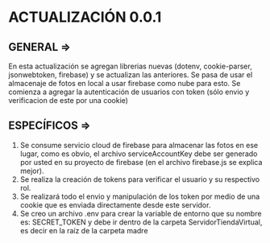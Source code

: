# ACTUALIZACIÓN 0.0.1
## GENERAL =>
En esta actualización se agregan librerias nuevas (dotenv, cookie-parser, jsonwebtoken, firebase) y se 
actualizan las anteriores. Se pasa de usar el almacenaje de fotos en local a usar firebase como nube para esto.
Se comienza a agregar la autenticación de usuarios con token (sólo envio y verificacion de este por una cookie)

## ESPECÍFICOS =>
1. Se consume servicio cloud de firebase para almacenar las fotos en ese lugar, como es obvio, el archivo 
    serviceAccountKey debe ser generado por usted en su proyecto de firebase (en el archivo firebase.js se explica mejor).
2. Se realiza la creación de tokens para verificar el usuario y su respectivo rol.
3. Se realizará todo el envio y manipulación de los token por medio de una cookie que es enviada directamente desde este
    servidor.
4. Se creo un archivo .env para crear la variable de entorno que su nombre es: SECRET_TOKEN y debe ir dentro de la carpeta
    ServidorTiendaVirtual, es decir en la raíz de la carpeta madre
